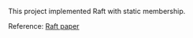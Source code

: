 
This project implemented Raft with static membership.  

Reference: [Raft paper](https://raft.github.io/raft.pdf)
